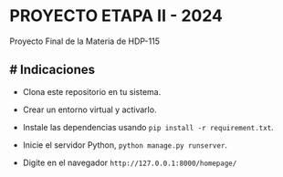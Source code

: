 # PROYECTO ETAPA II - 2024
Proyecto Final de la Materia de HDP-115
## # Indicaciones 
- Clona este repositorio en tu sistema.

- Crear un entorno virtual y activarlo.

- Instale las dependencias usando `pip install -r requirement.txt`.

- Inicie el servidor Python, `python manage.py runserver`.

- Digite en el navegador `http://127.0.0.1:8000/homepage/`
